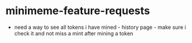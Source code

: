 # minimeme-feature-requests

- need a way to see all tokens i have mined - history page - make sure i check it and not miss a mint after mining a token

